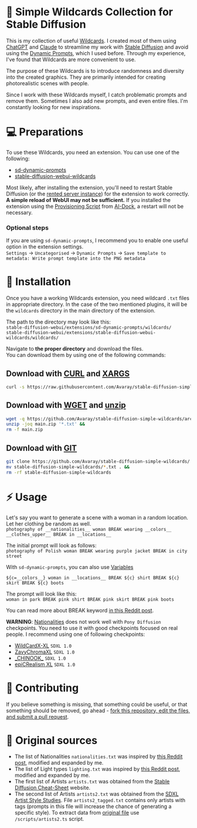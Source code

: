 # 📑 Simple Wildcards Collection for Stable Diffusion

This is my collection of useful [Wildcards](https://github.com/adieyal/sd-dynamic-prompts/blob/main/docs/SYNTAX.md#wildcards). I created most of them using [ChatGPT](https://chat.openai.com) and [Claude](https://claude.ai/) to streamline my work with [Stable Diffusion](https://github.com/AUTOMATIC1111/stable-diffusion-webui) and avoid using the [Dynamic Prompts](https://github.com/adieyal/sd-dynamic-prompts/tree/main?tab=readme-ov-file#basic-usage), which I used before. Through my experience, I've found that Wildcards are more convenient to use.

The purpose of these Wildcards is to introduce randomness and diversity into the created graphics. They are primarily intended for creating photorealistic scenes with people.

Since I work with these Wildcards myself, I catch problematic prompts and remove them. Sometimes I also add new prompts, and even entire files. I'm constantly looking for new inspirations.

# 💻 Preparations

To use these Wildcards, you need an extension. You can use one of the following:

- [sd-dynamic-prompts](https://github.com/adieyal/sd-dynamic-prompts)
- [stable-diffusion-webui-wildcards](https://github.com/AUTOMATIC1111/stable-diffusion-webui-wildcards)

Most likely, after installing the extension, you'll need to restart Stable Diffusion (or the [rented server instance](https://cloud.vast.ai/?ref_id=62878&creator_id=42512&name=null)) for the extension to work correctly. **A simple reload of WebUI may not be sufficient.** If you installed the extension using the [Provisioning Script](https://github.com/ai-dock/stable-diffusion-webui/blob/main/config/provisioning/default.sh) from [AI-Dock](https://github.com/ai-dock/stable-diffusion-webui), a restart will not be necessary.

### Optional steps

If you are using `sd-dynamic-prompts`, I recommend you to enable one useful option in the extension settings.  
`Settings` -> `Uncategorised` -> `Dynamic Prompts` -> `Save template to metadata: Write prompt template into the PNG metadata`

# 💾 Installation

Once you have a working Wildcards extension, you need wildcard `.txt` files in appropriate directory. In the case of the two mentioned plugins, it will be the `wildcards` directory in the main directory of the extension.

The path to the directory may look like this:  
`stable-diffusion-webui/extensions/sd-dynamic-prompts/wildcards/`  
`stable-diffusion-webui/extensions/stable-diffusion-webui-wildcards/wildcards/`

Navigate to **the proper directory** and download the files.  
You can download them by using one of the following commands:
## Download with [CURL](https://curl.se/) and [XARGS](https://www.man7.org/linux/man-pages/man1/xargs.1.html)

```bash
curl -s https://raw.githubusercontent.com/Avaray/stable-diffusion-simple-wildcards/main/files | xargs -n 1 -P 8 curl -s -fLO --retry 3 --remote-name-all
```

## Download with [WGET](https://www.gnu.org/software/wget/) and [unzip](https://linux.die.net/man/1/unzip)

```bash
wget -q https://github.com/Avaray/stable-diffusion-simple-wildcards/archive/refs/heads/main.zip -O main.zip &&
unzip -joq main.zip '*.txt' &&
rm -f main.zip
```

## Download with [GIT](https://git-scm.com/)

```bash
git clone https://github.com/Avaray/stable-diffusion-simple-wildcards/ &&
mv stable-diffusion-simple-wildcards/*.txt . &&
rm -rf stable-diffusion-simple-wildcards
```

# ⚡️ Usage

Let's say you want to generate a scene with a woman in a random location. Let her clothing be random as well.  
`photography of __nationalities__ woman BREAK wearing __colors__ __clothes_upper__ BREAK in __locations__`

The initial prompt will look as follows:  
`photography of Polish woman BREAK wearing purple jacket BREAK in city street`

With `sd-dynamic-prompts`, you can also use [Variables](https://github.com/adieyal/sd-dynamic-prompts/blob/main/docs/SYNTAX.md#variables)

`${c=__colors__} woman in __locations__ BREAK ${c} shirt BREAK ${c} skirt BREAK ${c} boots`

The prompt will look like this:  
`woman in park BREAK pink shirt BREAK pink skirt BREAK pink boots`

You can read more about BREAK keyword [in this Reddit post](https://www.reddit.com/r/StableDiffusion/comments/15bty86/prompt_trick_for_more_consistent_results_in/).

**WARNING**: [Nationalities](https://github.com/Avaray/stable-diffusion-simple-wildcards/blob/main/nationalities.txt) does not work well with `Pony Diffusion` checkpoints. You need to use it with good checkpoints focused on real people. I recommend using one of following checkpoints:

- [WildCardX-XL](https://civitai.com/models/239561/wildcardx-xl) `SDXL 1.0`
- [ZavyChromaXL](https://civitai.com/models/119229/zavychromaxl) `SDXL 1.0`
- [\_CHINOOK\_](https://civitai.com/models/400589/chinook) `SDXL 1.0`
- [epiCRealism XL](https://civitai.com/models/277058/epicrealism-xl) `SDXL 1.0`

# 📝 Contributing

If you believe something is missing, that something could be useful, or that something should be removed, go ahead - [fork this repository, edit the files, and submit a pull request](https://docs.github.com/en/get-started/quickstart/contributing-to-projects).

# 🍺 Original sources

- The list of Nationalities `nationalities.txt` was inspired by [this Reddit post](https://www.reddit.com/r/StableDiffusion/comments/13oea0i/photorealistic_portraits_of_200_ethinicities/), modified and expanded by me.
- The list of Light types `lighting.txt` was inspired by [this Reddit post](https://www.reddit.com/r/StableDiffusion/comments/1cjwi04/made_this_lighting_guide_for_myself_thought_id/), modified and expanded by me.
- The first list of Artists `artists.txt` was obtained from the [Stable Diffusion Cheat-Sheet](https://supagruen.github.io/StableDiffusion-CheatSheet/) website.
- The second list of Artists `artists2.txt` was obtained from the [SDXL Artist Style Studies](https://sdxl.parrotzone.art/). File `artists2_tagged.txt` contains only artists with tags (prompts in this file will increase the chance of generating a specific style). To extract data from [original file](<https://github.com/proximasan/sdxl_artist_styles_studies/blob/main/static/SDXL%20Image%20Synthesis%20Style%20Studies%20Database%20(Copy%20of%20The%20List)%20-%20Artists.csv>) use `/scripts/artists2.ts` script.
